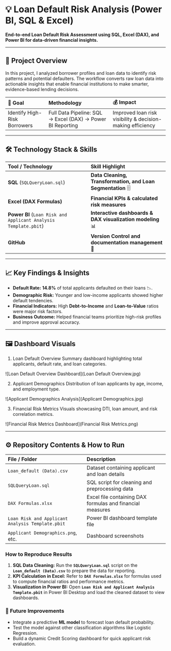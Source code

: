 # 💡 Loan Default Risk Analysis (Power BI, SQL & Excel)

**End-to-end Loan Default Risk Assessment using SQL, Excel (DAX), and Power BI for data-driven financial insights.**

---

## 🚀 Project Overview

In this project, I analyzed borrower profiles and loan data to identify risk patterns and potential defaulters. The workflow converts raw loan data into actionable insights that enable financial institutions to make smarter, evidence-based lending decisions.

| 🎯 **Goal** | **Methodology** | 💰 **Impact** |
| :--- | :--- | :--- |
| Identify High-Risk Borrowers | Full Data Pipeline: SQL → Excel (DAX) → Power BI Reporting | Improved loan risk visibility & decision-making efficiency |

---

## 🛠️ Technology Stack & Skills

| Tool / Technology | Skill Highlight |
| :--- | :--- |
| **SQL** (`SQLQueryLoan.sql`) | **Data Cleaning, Transformation, and Loan Segmentation** 🗄️ |
| **Excel (DAX Formulas)** | **Financial KPIs & calculated risk measures** |
| **Power BI** (`Loan Risk and Applicant Analysis Template.pbit`) | **Interactive dashboards & DAX visualization modeling** 📊 |
| **GitHub** | **Version Control and documentation management** 📂 |

---

## 📈 Key Findings & Insights

* **Default Rate:** **14.8%** of total applicants defaulted on their loans 📉.
* **Demographic Risk:** Younger and low-income applicants showed higher default tendencies.
* **Financial Indicators:** High **Debt-to-Income** and **Loan-to-Value** ratios were major risk factors.
* **Business Outcome:** Helped financial teams prioritize high-risk profiles and improve approval accuracy.

---

## 🖼️ Dashboard Visuals

1. Loan Default Overview
Summary dashboard highlighting total applicants, default rate, and loan categories.

![Loan Default Overview Dashboard](Loan Default Overview.jpg)

2. Applicant Demographics
Distribution of loan applicants by age, income, and employment type.

![Applicant Demographics Analysis](Applicant Demographics.jpg)

3. Financial Risk Metrics
Visuals showcasing DTI, loan amount, and risk correlation metrics.

![Financial Risk Metrics Dashboard](Financial Risk Metrics.png)

---

## ⚙️ Repository Contents & How to Run

| File / Folder | Description |
| :--- | :--- |
| `Loan_default (Data).csv` | Dataset containing applicant and loan details |
| `SQLQueryLoan.sql` | SQL script for cleaning and preprocessing data |
| `DAX Formulas.xlsx` | Excel file containing DAX formulas and financial measures |
| `Loan Risk and Applicant Analysis Template.pbit` | Power BI dashboard template file |
| `Applicant Demographics.png`, etc. | Dashboard screenshots |

### How to Reproduce Results

1.  **SQL Data Cleaning:** Run the **`SQLQueryLoan.sql`** script on the **`Loan_default (Data).csv`** to prepare the data for reporting.
2.  **KPI Calculation in Excel:** Refer to **`DAX Formulas.xlsx`** for formulas used to compute financial ratios and performance metrics.
3.  **Visualization in Power BI:** Open **`Loan Risk and Applicant Analysis Template.pbit`** in Power BI Desktop and load the cleaned dataset to view dashboards.

### 🔮 Future Improvements

* Integrate a predictive **ML model** to forecast loan default probability.
* Test the model against other classification algorithms like Logistic Regression.
* Build a dynamic Credit Scoring dashboard for quick applicant risk evaluation.
